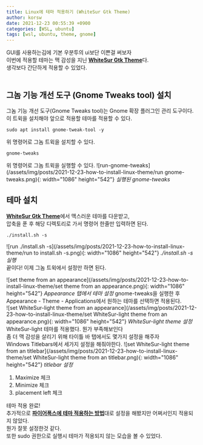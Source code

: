 ```yaml
---
title: Linux에 테마 적용하기 (WhiteSur Gtk Theme)
author: korsw
date: 2021-12-23 00:55:39 +0900
categories: [WSL, ubuntu]
tags: [wsl, ubuntu, theme, gnome]
---
```


GUI를 사용하는김에 기본 우분투의 ui보단 이쁜걸 써보자<br/>
이번에 적용할 테마는 맥 감성을 지닌 [**WhiteSur Gtk Theme**](https://www.gnome-look.org/p/1403328/)다.
<br/>
생각보다 간단하게 적용할 수 있었다.<br/><br/>

## 그놈 기능 개선 도구 (Gnome Tweaks tool) 설치
그놈 기능 개선 도구(Gnome Tweaks tool)는 Gnome 확장 플러그인 관리 도구이다.<br/>
이 트윅을 설치해야 앞으로 적용할 테마를 적용할 수 있다.<br/>
```console
sudo apt install gnome-tweak-tool -y
```
위 명령어로 그놈 트윅을 설치할 수 있다.<br/>
```console
gnome-tweaks
```
위 명령어로 그놈 트윅을 실행할 수 있다.
![run-gnome-tweaks](/assets/img/posts/2021-12-23-how-to-install-linux-theme/run gnome-tweaks.png){: width="1086" height="542"}
_실행된 gnome-tweaks_



## 테마 설치
[**WhiteSur Gtk Theme**](https://www.gnome-look.org/p/1403328/)에서 맥스러운 테마를 다운받고,<br/>
압축을 푼 후 해당 디렉토리로 가서 명령어 한줄만 입력하면 된다.<br/>
```console
./install.sh -s
```
![run ./install.sh -s](/assets/img/posts/2021-12-23-how-to-install-linux-theme/run to install.sh -s.png){: width="1086" height="542"}
_./install.sh -s 실행_
<br/>
끝이다! 이제 그놈 트윅에서 설정만 하면 된다.

![set theme from an appearance](/assets/img/posts/2021-12-23-how-to-install-linux-theme/set theme from an appearance.png){: width="1086" height="542"}
_Appearance 탭에서 테마 설정_
gnome-tweaks을 실행한 후 Appearance - Theme - Applications에서 원하는 테마를 선택하면 적용된다.<br/>
![set WhiteSur-light theme from an appearance](/assets/img/posts/2021-12-23-how-to-install-linux-theme/set WhiteSur-light theme from an appearance.png){: width="1086" height="542"}
_WhiteSur-light theme 설정_
WhiteSur-light 테마를 적용했다. 뭔가 부족해보인다<br/>
좀 더 맥 감성을 살리기 위해 타이틀 바 탭에서도 몇가지 설정을 해주자<br/>
Windows Titlebars에서 세가지 설정을 해줘야한다.
![set WhiteSur-light theme from an titlebar](/assets/img/posts/2021-12-23-how-to-install-linux-theme/set WhiteSur-light theme from an titlebar.png){: width="1086" height="542"}
_titlebar 설정_
1. Maximize 체크
2. Minimize 체크
3. placement left 체크

테마 적용 완료!<br/>
추가적으로 [**파이어폭스에 테마 적용하는 방법**](https://github.com/vinceliuice/WhiteSur-gtk-theme/tree/master/src/other/firefox)대로 설정을 해봤지만 어쩌서인지 적용되지 않았다.<br/>
뭔가 잘못 설정한것 같다.<br/>
또한 sudo 권한으로 실행시 테마가 적용되지 않는 모습을 볼 수 있었다.